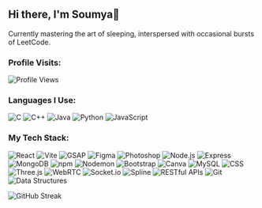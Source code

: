 ## Hi there, I'm Soumya👋

<!--
**soumyamakkar/soumyamakkar** is a ✨ _special_ ✨ repository because its `README.md` (this file) appears on your GitHub profile.
Here are some ideas to get you started:

- 🔭 I’m currently working on ...
- 🌱 I’m currently learning ...
- 👯 I’m looking to collaborate on ...
- 🤔 I’m looking for help with ...
- 💬 Ask me about ...
- 📫 How to reach me: ...
- 😄 Pronouns: ...
- ⚡ Fun fact: ...
-->


Currently mastering the art of sleeping, interspersed with occasional bursts of LeetCode. 


### Profile Visits:
![Profile Views](https://komarev.com/ghpvc/?username=soumyamakkar&color=blue)


### Languages I Use:

![C](https://img.shields.io/badge/C-%2300599C.svg?style=flat&logo=c&logoColor=white)
![C++](https://img.shields.io/badge/C++-%2300599C.svg?style=flat&logo=c%2B%2B&logoColor=white)
![Java](https://img.shields.io/badge/Java-%23ED8B00.svg?style=flat&logo=java&logoColor=white)
![Python](https://img.shields.io/badge/Python-3776AB?style=flat&logo=python&logoColor=white)
![JavaScript](https://img.shields.io/badge/JavaScript-F7DF1E?style=flat&logo=javascript&logoColor=black)

### My Tech Stack:

![React](https://img.shields.io/badge/React-20232A?style=flat&logo=react&logoColor=61DAFB)
![Vite](https://img.shields.io/badge/Vite-646CFF?style=flat&logo=vite&logoColor=white)
![GSAP](https://img.shields.io/badge/GSAP-88CE02?style=flat&logo=greensock&logoColor=white)
![Figma](https://img.shields.io/badge/Figma-F24E1E?style=flat&logo=figma&logoColor=white)
![Photoshop](https://img.shields.io/badge/Photoshop-31A8FF?style=flat&logo=adobephotoshop&logoColor=white)
![Node.js](https://img.shields.io/badge/Node.js-339933?style=flat&logo=nodedotjs&logoColor=white)
![Express](https://img.shields.io/badge/Express.js-404D59?style=flat)
![MongoDB](https://img.shields.io/badge/MongoDB-47A248?style=flat&logo=mongodb&logoColor=white)
![npm](https://img.shields.io/badge/npm-CB3837?style=flat&logo=npm&logoColor=white)
![Nodemon](https://img.shields.io/badge/Nodemon-76D04B?style=flat&logo=nodemon&logoColor=white)
![Bootstrap](https://img.shields.io/badge/Bootstrap-7952B3?style=flat&logo=bootstrap&logoColor=white)
![Canva](https://img.shields.io/badge/Canva-00C4CC?style=flat&logo=canva&logoColor=white)
![MySQL](https://img.shields.io/badge/MySQL-4479A1?style=flat&logo=mysql&logoColor=white)
![CSS](https://img.shields.io/badge/CSS-1572B6?style=flat&logo=css3&logoColor=white)
![Three.js](https://img.shields.io/badge/Three.js-000000?style=flat&logo=three.js&logoColor=white)
![WebRTC](https://img.shields.io/badge/WebRTC-333333?style=flat&logo=webrtc&logoColor=white)
![Socket.io](https://img.shields.io/badge/Socket.io-black?style=flat&logo=socket.io&logoColor=white)
![Spline](https://img.shields.io/badge/Spline-2C2D72?style=flat&logo=spline&logoColor=white)
![RESTful APIs](https://img.shields.io/badge/RESTful%20APIs-FF6F00?style=flat)
![Git](https://img.shields.io/badge/Git-F05032?style=flat&logo=git&logoColor=white)
![Data Structures](https://img.shields.io/badge/Data%20Structures-282C34?style=flat)


![GitHub Streak](https://github-readme-streak-stats.herokuapp.com/?user=soumyaamakkar&theme=default)
